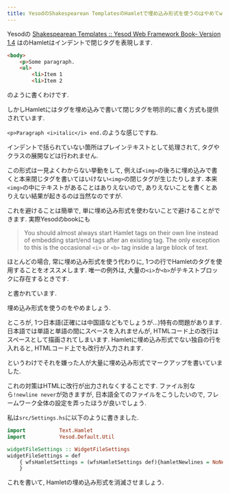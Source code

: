 ```yaml
---
title: YesodのShakespearean TemplatesのHamletで埋め込み形式を使うのはやめてwfsHamletSettings = (wfsHamletSettings def){hamletNewlines = NoNewlines}しましょう
---
```


Yesodの
[Shakespearean Templates :: Yesod Web Framework Book- Version 1.4](https://www.yesodweb.com/book/shakespearean-templates)
はのHamletはインデントで閉じタグを表現します.

~~~html
<body>
    <p>Some paragraph.
    <ul>
        <li>Item 1
        <li>Item 2
~~~

のように書くわけです.

しかしHamletにはタグを埋め込みで書いて閉じタグを明示的に書く方式も提供されています.

`<p>Paragraph <i>italic</i> end.`のような感じですね.

インデントで括られていない箇所はプレインテキストとして処理されて,
タグやクラスの展開などは行われません.

この形式は一見よくわからない挙動をして,
例えば`<img>`の後ろに埋め込みで書くと本来閉じタグを書いてはいけない`<img>`の閉じタグが生じたりします.
本来`<img>`の中にテキストがあることはありえないので,
ありえないことを書くとありえない結果が起きるのは当然なのですが.

これを避けることは簡単で,
単に埋め込み形式を使わないことで避けることができます.
実際Yesodのbookにも

> You should almost always start Hamlet tags on their own line instead of embedding start/end tags after an existing tag.
> The only exception to this is the occasional `<i>` or `<b>` tag inside a large block of text.

ほとんどの場合,
常に埋め込み形式を使う代わりに,
1つの行でHamletのタグを使用することをオススメします.
唯一の例外は,
大量の`<i>`か`<b>`がテキストブロックに存在するときです.

と書かれています.

埋め込み形式を使うのをやめましょう.

ところが,
1つ日本語(正確には中国語などもでしょうが…)特有の問題があります.
日本語では単語と単語の間にスペースを入れませんが,
HTMLコード上の改行はスペースとして描画されてしまいます.
Hamletに埋め込み形式でない独自の行を入れると,
HTMLコード上でも改行が入力されます.

というわけでそれを嫌った人が大量に埋め込み形式でマークアップを書いていました.

これの対策はHTMLに改行が出力されなくすることです.
ファイル別なら`!newline never`が効きますが,
日本語全てのファイルをこうしたいので,
フレームワーク全体の設定を弄ったほうが良いでしょう.

私は`src/Settings.hs`に以下のように書きました.

~~~hs
import           Text.Hamlet
import           Yesod.Default.Util

widgetFileSettings :: WidgetFileSettings
widgetFileSettings = def
    { wfsHamletSettings = (wfsHamletSettings def){hamletNewlines = NoNewlines}
    }
~~~

これを書いて,
Hamletの埋め込み形式を消滅させましょう.
